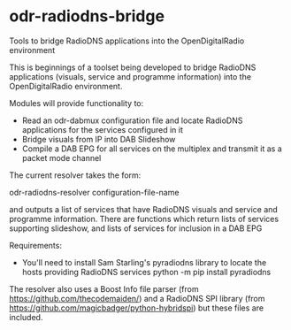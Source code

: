 # odr-radiodns-bridge
Tools to bridge RadioDNS applications into the OpenDigitalRadio environment

This is beginnings of a toolset being developed to bridge RadioDNS applications (visuals, service and programme information)
into the OpenDigitalRadio environment.

Modules will provide functionality to:
* Read an odr-dabmux configuration file and locate RadioDNS applications for the services configured in it
* Bridge visuals from IP into DAB Slideshow
* Compile a DAB EPG for all services on the multiplex and transmit it as a packet mode channel

The current resolver takes the form:

  odr-radiodns-resolver configuration-file-name
  
and outputs a list of services that have RadioDNS visuals and service and programme information.
There are functions which return lists of services supporting slideshow, and lists of services for inclusion in a DAB EPG

Requirements:
- You'll need to install Sam Starling's pyradiodns library to locate the hosts providing RadioDNS services
python -m pip install pyradiodns

The resolver also uses a Boost Info file parser (from https://github.com/thecodemaiden/) and a RadioDNS SPI library
(from https://github.com/magicbadger/python-hybridspi) but these files are included.

